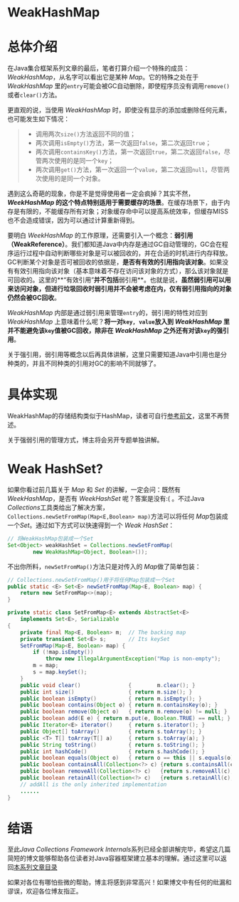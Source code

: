 # WeakHashMap

# 总体介绍

在Java集合框架系列文章的最后，笔者打算介绍一个特殊的成员：*WeakHashMap*，从名字可以看出它是某种 *Map*。它的特殊之处在于 *WeakHashMap* 里的`entry`可能会被GC自动删除，即使程序员没有调用`remove()`或者`clear()`方法。

更直观的说，当使用 *WeakHashMap* 时，即使没有显示的添加或删除任何元素，也可能发生如下情况：
> - 调用两次`size()`方法返回不同的值；
> - 两次调用`isEmpty()`方法，第一次返回`false`，第二次返回`true`；
> - 两次调用`containsKey()`方法，第一次返回`true`，第二次返回`false`，尽管两次使用的是同一个`key`；
> - 两次调用`get()`方法，第一次返回一个`value`，第二次返回`null`，尽管两次使用的是同一个对象。

遇到这么奇葩的现象，你是不是觉得使用者一定会疯掉？其实不然，***WeekHashMap* 的这个特点特别适用于需要缓存的场景**。在缓存场景下，由于内存是有限的，不能缓存所有对象；对象缓存命中可以提高系统效率，但缓存MISS也不会造成错误，因为可以通过计算重新得到。

要明白 *WeekHashMap* 的工作原理，还需要引入一个概念：**弱引用（WeakReference）**。我们都知道Java中内存是通过GC自动管理的，GC会在程序运行过程中自动判断哪些对象是可以被回收的，并在合适的时机进行内存释放。GC判断某个对象是否可被回收的依据是，**是否有有效的引用指向该对象**。如果没有有效引用指向该对象（基本意味着不存在访问该对象的方式），那么该对象就是可回收的。这里的**“有效引用”**并不包括**弱引用**。也就是说，**虽然弱引用可以用来访问对象，但进行垃圾回收时弱引用并不会被考虑在内，仅有弱引用指向的对象仍然会被GC回收**。

*WeakHashMap* 内部是通过弱引用来管理`entry`的，弱引用的特性对应到 *WeakHashMap* 上意味着什么呢？**将一对`key, value`放入到 *WeakHashMap* 里并不能避免该`key`值被GC回收，除非在 *WeakHashMap* 之外还有对该`key`的强引用**。

关于强引用，弱引用等概念以后再具体讲解，这里只需要知道Java中引用也是分种类的，并且不同种类的引用对GC的影响不同就够了。

# 具体实现

WeakHashMap的存储结构类似于HashMap，读者可自行[参考前文](https://github.com/CarpenterLee/JCFInternals/blob/master/markdown/6-HashSet%20and%20HashMap.md)，这里不再赘述。

关于强弱引用的管理方式，博主将会另开专题单独讲解。


# Weak HashSet?

如果你看过前几篇关于 *Map* 和 *Set* 的讲解，一定会问：既然有 *WeekHashMap*，是否有 *WeekHashSet* 呢？答案是没有:( 。不过Java *Collections*工具类给出了解决方案，`Collections.newSetFromMap(Map<E,Boolean> map)`方法可以将任何 *Map*包装成一个*Set*。通过如下方式可以快速得到一个 *Weak HashSet*：

```Java
// 将WeakHashMap包装成一个Set
Set<Object> weakHashSet = Collections.newSetFromMap(
        new WeakHashMap<Object, Boolean>());
```

不出你所料，`newSetFromMap()`方法只是对传入的 *Map*做了简单包装：

```Java
// Collections.newSetFromMap()用于将任何Map包装成一个Set
public static <E> Set<E> newSetFromMap(Map<E, Boolean> map) {
    return new SetFromMap<>(map);
}

private static class SetFromMap<E> extends AbstractSet<E>
    implements Set<E>, Serializable
{
    private final Map<E, Boolean> m;  // The backing map
    private transient Set<E> s;       // Its keySet
    SetFromMap(Map<E, Boolean> map) {
        if (!map.isEmpty())
            throw new IllegalArgumentException("Map is non-empty");
        m = map;
        s = map.keySet();
    }
    public void clear()               {        m.clear(); }
    public int size()                 { return m.size(); }
    public boolean isEmpty()          { return m.isEmpty(); }
    public boolean contains(Object o) { return m.containsKey(o); }
    public boolean remove(Object o)   { return m.remove(o) != null; }
    public boolean add(E e) { return m.put(e, Boolean.TRUE) == null; }
    public Iterator<E> iterator()     { return s.iterator(); }
    public Object[] toArray()         { return s.toArray(); }
    public <T> T[] toArray(T[] a)     { return s.toArray(a); }
    public String toString()          { return s.toString(); }
    public int hashCode()             { return s.hashCode(); }
    public boolean equals(Object o)   { return o == this || s.equals(o); }
    public boolean containsAll(Collection<?> c) {return s.containsAll(c);}
    public boolean removeAll(Collection<?> c)   {return s.removeAll(c);}
    public boolean retainAll(Collection<?> c)   {return s.retainAll(c);}
    // addAll is the only inherited implementation
    ......
}

```

# 结语

至此*Java Collections Framework Internals*系列已经全部讲解完毕，希望这几篇简短的博文能够帮助各位读者对Java容器框架建立基本的理解。通过这里可以返回[本系列文章目录](https://github.com/CarpenterLee/JCFInternals/blob/master/markdown/0-Introduction.md)

如果对各位有哪怕些微的帮助，博主将感到非常高兴！如果博文中有任何的纰漏和谬误，欢迎各位博友指正。






